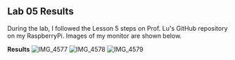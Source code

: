 ## Lab 05 Results

During the lab, I followed the Lesson 5 steps on Prof. Lu's GitHub repository on my RaspberryPi. Images of my monitor are shown below.

**Results**
![IMG_4577](https://github.com/megandion/EE322/assets/117099021/0909c398-dd05-4a44-bca2-46edb7d4693d)
![IMG_4578](https://github.com/megandion/EE322/assets/117099021/5b4829f5-292a-4998-9462-8cc2a281fb90)
![IMG_4579](https://github.com/megandion/EE322/assets/117099021/6c4e58dc-986d-4e2b-a901-af7618fcebe5)
